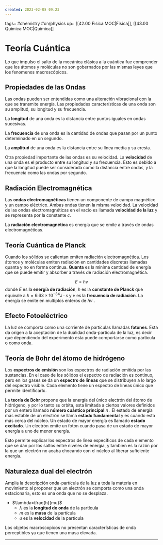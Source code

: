 ```yaml
---
created: 2023-02-08 09:23
---
```

tags:: #chemistry #on/physics 
up:: [[42.00 Fisica MOC|Fisica]], [[43.00 Quimica MOC|Quimica]]
# Teoría Cuántica
Lo que impulso el salto de la mecánica clásica a la cuántica fue comprender que los átomos y moléculas no son gobernados por las mismas leyes que los fenomenos macroscópicos.

## Propiedades de las Ondas
Las ondas pueden ser entendidas como una alteración vibracional con la que se transmite energía. Las propiedades características de una onda son su amplitud, su longitud y su frecuencia. 

La **longitud** de una onda es la distancia entre puntos iguales en ondas sucesivas. 

La **frecuencia** de una onda es la cantidad de ondas que pasan por un punto determinado en un segundo. 

La **amplitud** de una onda es la distancia entre su línea media y su cresta. 

Otra propiedad importante de las ondas es su velocidad. La **velocidad** de una onda es el producto entre su longitud y su frecuencia. Esto es debido a que la longitud puede ser considerada como la distancia entre ondas, y la frecuencia como las ondas por segundo.

## Radiación Electromagnética
Las **ondas electromagnéticas** tienen un componente de campo magnético y un campo eléctrico. Ambas ondas tienen la misma velocidad. La velocidad de las ondas electromagnéticas en el vacío es llamada **velocidad de la luz** y se representa por la constante $c$. 

La **radiación electromagnética** es energía que se emite a través de ondas electromagnéticas.

## Teoría Cuántica de Planck
Cuando los sólidos se calientan emiten radiación electromagnética. Los átomos y moléculas emiten radiación en cantidades discretas llamadas quanta y no en forma continua. **Quanta** es la minima cantidad de energía que se puede emitir y absorber a través de radiación electromagnética.

$$E=hv$$
donde $E$ es la **energía de radiación**, $h$ es la **constante de Planck** que equivale a $h=6.63\times10^{-34}J\cdot s$ y $v$ es la **frecuencia de radiación**. La energía se emite en multiplos enteros de $hv$ .

## Efecto Fotoeléctrico
La luz se comporta como una corriente de partículas llamadas **fotones**. Esta da origen a la aceptación de la dualidad onda-partícula de la luz, es decir que dependiendo del experimento esta puede comportarse como partícula o como onda.

## Teoría de Bohr del átomo de hidrógeno
Los **espectros de emisión** son los espectros de radiación emitida por las sustancias. En el caso de los sólidos el espectro de radiación es continuo, pero en los gases se da un **espectro de líneas** que se distribuyen a lo largo del espectro visible. Cada elemento tiene un espectro de líneas único que permite identificarlo.

La **teoría de Bohr** propone que la energía del único electrón del átomo de hidrógeno, y por lo tanto su orbita, esta limitada a ciertos valores definidos por un entero llamado **número cuántico principal** $n$ . El estado de energía más estable de un electrón se llama **estado fundamental** y es cuando esta más cerca del núcleo. Un estado de mayor energía es llamado **estado excitado**. Un electrón emite un fotón cuando pasa de un estado de mayor energía a uno de menor energía.

Esto permite explicar los espectros de línea específicos de cada elemento que se dan por los saltos entre niveles de energía, y tambien es la razón por la que un electrón no acaba chocando con el núcleo al liberar suficiente energía.

## Naturaleza dual del electrón
Amplia la descripción onda-partícula de la luz a toda la materia en movimiento al proponer que un electrón se comporta como una onda estacionaria, esto es una onda que no se desplaza.
- $\lambda=\frac{h}{mu}$
	- $\lambda$ es la **longitud de onda** de la partícula
	- $m$ es la **masa** de la partícula
	- $u$ es la **velocidad** de la partícula

Los objetos macroscopicos no presentan características de onda perceptibles ya que tienen una masa elevada.
___

